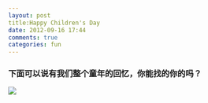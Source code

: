 ```yaml
---
layout: post
title:Happy Children's Day
date: 2012-09-16 17:44
comments: true
categories: fun
---
```


### 下面可以说有我们整个童年的回忆，你能找的你的吗？

![](http://ww2.sinaimg.cn/bmiddle/4aa5b28ctw1e57tk4cb7dj20c810c7fv.jpg)
